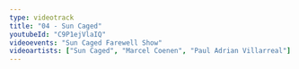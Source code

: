 ```yaml
---
type: videotrack
title: "04 - Sun Caged"
youtubeId: "C9P1ejVlaIQ"
videoevents: "Sun Caged Farewell Show"
videoartists: ["Sun Caged", "Marcel Coenen", "Paul Adrian Villarreal"]
---
```

